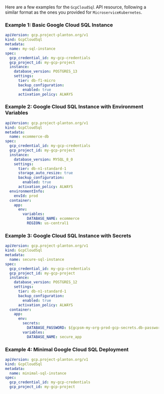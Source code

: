 Here are a few examples for the `GcpCloudSql` API resource, following a similar format as the ones you provided for `MicroserviceKubernetes`.

### Example 1: Basic Google Cloud SQL Instance

```yaml
apiVersion: gcp.project-planton.org/v1
kind: GcpCloudSql
metadata:
  name: my-sql-instance
spec:
  gcp_credential_id: my-gcp-credentials
  gcp_project_id: my-gcp-project
  instance:
    database_version: POSTGRES_13
    settings:
      tier: db-f1-micro
      backup_configuration:
        enabled: true
      activation_policy: ALWAYS
```

### Example 2: Google Cloud SQL Instance with Environment Variables

```yaml
apiVersion: gcp.project-planton.org/v1
kind: GcpCloudSql
metadata:
  name: ecommerce-db
spec:
  gcp_credential_id: my-gcp-credentials
  gcp_project_id: my-gcp-project
  instance:
    database_version: MYSQL_8_0
    settings:
      tier: db-n1-standard-1
      storage_auto_resize: true
      backup_configuration:
        enabled: true
      activation_policy: ALWAYS
  environmentInfo:
    envId: prod
  container:
    app:
      env:
        variables:
          DATABASE_NAME: ecommerce
          REGION: us-central1
```

### Example 3: Google Cloud SQL Instance with Secrets

```yaml
apiVersion: gcp.project-planton.org/v1
kind: GcpCloudSql
metadata:
  name: secure-sql-instance
spec:
  gcp_credential_id: my-gcp-credentials
  gcp_project_id: my-gcp-project
  instance:
    database_version: POSTGRES_12
    settings:
      tier: db-n1-standard-1
      backup_configuration:
        enabled: true
      activation_policy: ALWAYS
  container:
    app:
      env:
        secrets:
          DATABASE_PASSWORD: ${gcpsm-my-org-prod-gcp-secrets.db-password}
        variables:
          DATABASE_NAME: secure_app
```

### Example 4: Minimal Google Cloud SQL Deployment

```yaml
apiVersion: gcp.project-planton.org/v1
kind: GcpCloudSql
metadata:
  name: minimal-sql-instance
spec:
  gcp_credential_id: my-gcp-credentials
  gcp_project_id: my-gcp-project
```
